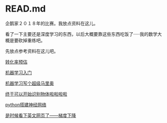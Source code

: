 # READ.md

企鹅家２０１８年的比赛。我放点资料在这儿。

看了一下主要还是深度学习的东西，以后大概要靠这些东西吃饭了·····我的数学大概是要砍掉重练吧。

先放点参考资料在这儿吧。

[转化率预估](http://www.flickering.cn/ads/2014/08/%E8%BD%AC%E5%8C%96%E7%8E%87%E9%A2%84%E4%BC%B0-4%E7%89%B9%E5%BE%81%E9%80%89%E6%8B%A9%EF%BC%8D%E7%AE%80%E4%BB%8B/)

[机器学习入门](https://jizhi.im/blog/post/ml_is_fun_01)

[机器学习写个超级马里奥](https://jizhi.im/blog/post/ml_is_fun_02)

[终于可以开始识别物体啦啦啦啦](https://jizhi.im/blog/post/ml_is_fun_03)

[python搭建神经网络](https://jizhi.im/blog/post/nn_py_ml)

[是时候看下英文网页了——梯度下降](https://hbfs.wordpress.com/2012/04/24/introduction-to-gradient-descent/)

